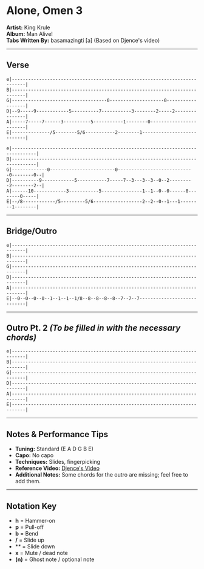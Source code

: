 # Alone, Omen 3

**Artist:** King Krule  
**Album:** Man Alive!  
**Tabs Written By:** basamazingti [a] (Based on Djence's video)

---

## Verse

```plaintext
e|---------------------------------------------------------------------------|
B|---------------------------------------------------------------------------|
G|-----------------------------------0--------------------0------------------|
D|--9-----9------------5----------7-----------3--------2-----2---------------|
A|-----7-----7------3----------5-----------1--------0------------------------|
E|--------------/5--------5/6-----------2--------1---------------------------|
```

```plaintext
e|-------------------------------------------------------------------------------|
B|-------------------------------------------------------------------------------|
G|-------------0------------------------0----------------------------0--------0--|
D|----------9------------5-----------7-----7--3---3--3--0--2---------2--------2--|
A|------10------------3-----------5---------------1--1--0--0------0--------0-----|
E|--/8------------/5---------5/6------------------2--2--0--1---1--------1--------|
```

---

## Bridge/Outro

```plaintext
e|---------------------------------------------------------------------------|
B|---------------------------------------------------------------------------|
G|---------------------------------------------------------------------------|
D|---------------------------------------------------------------------------|
A|---------------------------------------------------------------------------|
E|--0--0--0--0--1--1--1--1/8--8--8--8--8--7--7--7----------------------------|
```

---

## Outro Pt. 2 *(To be filled in with the necessary chords)*

```plaintext
e|---------------------------------------------------------------------------|
B|---------------------------------------------------------------------------|
G|---------------------------------------------------------------------------|
D|---------------------------------------------------------------------------|
A|---------------------------------------------------------------------------|
E|---------------------------------------------------------------------------|
```

---

## Notes & Performance Tips

- **Tuning:** Standard (E A D G B E)  
- **Capo:** No capo  
- **Techniques:** Slides, fingerpicking  
- **Reference Video:** [Djence's Video](https://www.youtube.com/watch?v=9Bg8Op9_UtA)  
- **Additional Notes:** Some chords for the outro are missing; feel free to add them.  

---

## Notation Key

- **h** = Hammer-on  
- **p** = Pull-off  
- **b** = Bend  
- **/** = Slide up  
- **\** = Slide down  
- **x** = Mute / dead note  
- **(n)** = Ghost note / optional note

